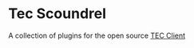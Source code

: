 # Tec Scoundrel
A collection of plugins for the open source [TEC Client](https://github.com/ExposureSoftware/TEC-Client)

